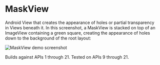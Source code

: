 # MaskView
Android View that creates the appearance of holes or partial transparency in Views beneath it.  In this screenshot, a MaskView is stacked on top of an ImageView containing a green square, creating the appearance of holes down to the background of the root layout:

![MaskView demo screenshot](http://chalcodes.com/wiki/images/7/73/MaskViewDemo.png)

Builds against APIs 1 through 21.  Tested on APIs 9 through 21.
